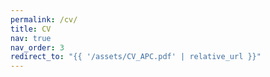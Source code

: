 ```yaml
---
permalink: /cv/
title: CV
nav: true
nav_order: 3
redirect_to: "{{ '/assets/CV_APC.pdf' | relative_url }}"
---
```

